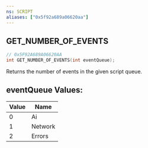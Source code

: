```yaml
---
ns: SCRIPT
aliases: ["0x5f92a689a06620aa"]
---
```

## GET_NUMBER_OF_EVENTS

```c
// 0x5F92A689A06620AA
int GET_NUMBER_OF_EVENTS(int eventQueue);
```

Returns the number of events in the given script queue.

## eventQueue Values:
| Value | Name |
| --- | --- |
| 0 | Ai |
| 1 | Network |
| 2 | Errors |

